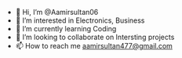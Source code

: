 - 👋 Hi, I’m @Aamirsultan06
- 👀 I’m interested in Electronics, Business
- 🌱 I’m currently learning Coding
- 💞️ I’m looking to collaborate on Intersting projects
- 📫 How to reach me aamirsultan477@gmail.com

<!---
Aamirsultan06/Aamirsultan06 is a ✨ special ✨ repository because its `README.md` (this file) appears on your GitHub profile.
You can click the Preview link to take a look at your changes.
--->
